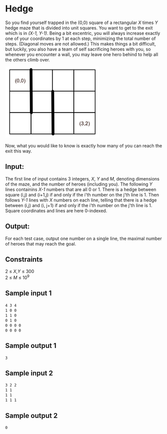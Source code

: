 # Hedge

So you find yourself trapped in the (0,0) square of a rectangular _X_ times _Y_ hedge maze that is divided into unit squares. You want to get to the exit which is in _(X-1, Y-1)_. Being a bit excentric, you will always increase exactly one of your coordinates by 1 at each step, minimizing the total number of steps. (Diagonal moves are not allowed.) This makes things a bit difficult, but luckily, you also have a team of self sacrificing heroes with you, so whenever you encounter a wall, you may leave one hero behind to help all the others climb over.

![](../images/hedge2.png)

Now, what you would like to know is exactly how many of you can reach the exit this way.

## Input:
The first line of input contains 3 integers, _X_, _Y_ and _M_, denoting dimensions of the maze, and the number of heroes (including you). The following _Y_ lines containins _X-1_ numbers that are all 0 or 1. There is a hedge between square (i,j) and (i+1,j) if and only if the i'th number on the j'th line is 1.  Then follows _Y-1_ lines with _X_ numbers on each line, telling that there is a hedge between (i,j) and (i, j+1) if and only if the i'th number on the j'th line is 1. Square coordinates and lines are here 0-indexed.

## Output:
For each test case, output one number on a single line, the maximal number of heroes that may reach the goal.

## Constraints
2 &le; _X_,_Y_ &le; 300  
2 &le; _M_ &le; 10<sup>9</sup>

## Sample input 1
```
4 3 4  
1 0 0  
1 1 0  
0 1 0  
0 0 0 0  
0 0 0 0  
```

## Sample output 1
```
3  
```

## Sample input 2
```
3 2 2  
1 1  
1 1  
1 1 1  
```

## Sample output 2
```
0  
```


